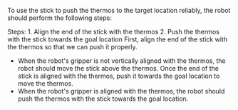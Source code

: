 To use the stick to push the thermos to the target location reliably, the robot should perform the following steps:

Steps: 1. Align the end of the stick with the thermos  2. Push the thermos with the stick towards the goal location
First, align the end of the stick with the thermos so that we can push it properly.
- When the robot's gripper is not vertically aligned with the thermos, the robot should move the stick above the thermos.
Once the end of the stick is aligned with the thermos, push it towards the goal location to move the thermos.
- When the robot's gripper is aligned with the thermos, the robot should push the thermos with the stick towards the goal location.